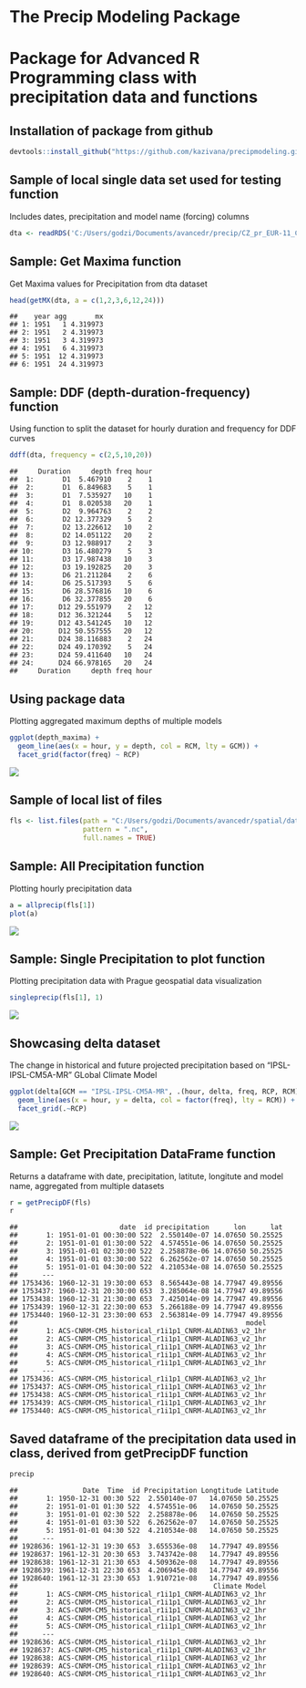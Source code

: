 The Precip Modeling Package
================

# Package for Advanced R Programming class with precipitation data and functions

## Installation of package from github

``` r
devtools::install_github("https://github.com/kazivana/precipmodeling.git")
```

## Sample of local single data set used for testing function

Includes dates, precipitation and model name (forcing) columns

``` r
dta <- readRDS('C:/Users/godzi/Documents/avancedr/precip/CZ_pr_EUR-11_CNRM-CERFACS-CNRM-CM5_historical_r1i1p1_CNRM-ALADIN63_v2_1hr.rds')
```

## Sample: Get Maxima function

Get Maxima values for Precipitation from dta dataset

``` r
head(getMX(dta, a = c(1,2,3,6,12,24)))
```

    ##    year agg       mx
    ## 1: 1951   1 4.319973
    ## 2: 1951   2 4.319973
    ## 3: 1951   3 4.319973
    ## 4: 1951   6 4.319973
    ## 5: 1951  12 4.319973
    ## 6: 1951  24 4.319973

## Sample: DDF (depth-duration-frequency) function

Using function to split the dataset for hourly duration and frequency
for DDF curves

``` r
ddff(dta, frequency = c(2,5,10,20))
```

    ##     Duration     depth freq hour
    ##  1:       D1  5.467910    2    1
    ##  2:       D1  6.849683    5    1
    ##  3:       D1  7.535927   10    1
    ##  4:       D1  8.020538   20    1
    ##  5:       D2  9.964763    2    2
    ##  6:       D2 12.377329    5    2
    ##  7:       D2 13.226612   10    2
    ##  8:       D2 14.051122   20    2
    ##  9:       D3 12.988917    2    3
    ## 10:       D3 16.480279    5    3
    ## 11:       D3 17.987438   10    3
    ## 12:       D3 19.192825   20    3
    ## 13:       D6 21.211284    2    6
    ## 14:       D6 25.517393    5    6
    ## 15:       D6 28.576816   10    6
    ## 16:       D6 32.377855   20    6
    ## 17:      D12 29.551979    2   12
    ## 18:      D12 36.321244    5   12
    ## 19:      D12 43.541245   10   12
    ## 20:      D12 50.557555   20   12
    ## 21:      D24 38.116883    2   24
    ## 22:      D24 49.170392    5   24
    ## 23:      D24 59.411640   10   24
    ## 24:      D24 66.978165   20   24
    ##     Duration     depth freq hour

## Using package data

Plotting aggregated maximum depths of multiple models

``` r
ggplot(depth_maxima) + 
  geom_line(aes(x = hour, y = depth, col = RCM, lty = GCM)) + 
  facet_grid(factor(freq) ~ RCP)
```

![](README_files/figure-gfm/unnamed-chunk-6-1.png)<!-- -->

## Sample of local list of files

``` r
fls <- list.files(path = "C:/Users/godzi/Documents/avancedr/spatial/data/raw_short",
                  pattern = ".nc",
                  full.names = TRUE)
```

## Sample: All Precipitation function

Plotting hourly precipitation data

``` r
a = allprecip(fls[1])
plot(a)
```

![](README_files/figure-gfm/unnamed-chunk-8-1.png)<!-- -->

## Sample: Single Precipitation to plot function

Plotting precipitation data with Prague geospatial data visualization

``` r
singleprecip(fls[1], 1)
```

![](README_files/figure-gfm/unnamed-chunk-9-1.png)<!-- -->

## Showcasing delta dataset

The change in historical and future projected precipitation based on
“IPSL-IPSL-CM5A-MR” GLobal Climate Model

``` r
ggplot(delta[GCM == "IPSL-IPSL-CM5A-MR", .(hour, delta, freq, RCP, RCM)]) +
  geom_line(aes(x = hour, y = delta, col = factor(freq), lty = RCM)) +
  facet_grid(.~RCP)
```

![](README_files/figure-gfm/unnamed-chunk-10-1.png)<!-- -->

## Sample: Get Precipitation DataFrame function

Returns a dataframe with date, precipitation, latitute, longitute and
model name, aggregated from multiple datasets

``` r
r = getPrecipDF(fls)
r
```

    ##                         date  id precipitation      lon      lat
    ##       1: 1951-01-01 00:30:00 522  2.550140e-07 14.07650 50.25525
    ##       2: 1951-01-01 01:30:00 522  4.574551e-06 14.07650 50.25525
    ##       3: 1951-01-01 02:30:00 522  2.258878e-06 14.07650 50.25525
    ##       4: 1951-01-01 03:30:00 522  6.262562e-07 14.07650 50.25525
    ##       5: 1951-01-01 04:30:00 522  4.210534e-08 14.07650 50.25525
    ##      ---                                                        
    ## 1753436: 1960-12-31 19:30:00 653  8.565443e-08 14.77947 49.89556
    ## 1753437: 1960-12-31 20:30:00 653  3.285064e-08 14.77947 49.89556
    ## 1753438: 1960-12-31 21:30:00 653  7.425014e-09 14.77947 49.89556
    ## 1753439: 1960-12-31 22:30:00 653  5.266188e-09 14.77947 49.89556
    ## 1753440: 1960-12-31 23:30:00 653  2.563814e-09 14.77947 49.89556
    ##                                                        model
    ##       1: ACS-CNRM-CM5_historical_r1i1p1_CNRM-ALADIN63_v2_1hr
    ##       2: ACS-CNRM-CM5_historical_r1i1p1_CNRM-ALADIN63_v2_1hr
    ##       3: ACS-CNRM-CM5_historical_r1i1p1_CNRM-ALADIN63_v2_1hr
    ##       4: ACS-CNRM-CM5_historical_r1i1p1_CNRM-ALADIN63_v2_1hr
    ##       5: ACS-CNRM-CM5_historical_r1i1p1_CNRM-ALADIN63_v2_1hr
    ##      ---                                                    
    ## 1753436: ACS-CNRM-CM5_historical_r1i1p1_CNRM-ALADIN63_v2_1hr
    ## 1753437: ACS-CNRM-CM5_historical_r1i1p1_CNRM-ALADIN63_v2_1hr
    ## 1753438: ACS-CNRM-CM5_historical_r1i1p1_CNRM-ALADIN63_v2_1hr
    ## 1753439: ACS-CNRM-CM5_historical_r1i1p1_CNRM-ALADIN63_v2_1hr
    ## 1753440: ACS-CNRM-CM5_historical_r1i1p1_CNRM-ALADIN63_v2_1hr

## Saved dataframe of the precipitation data used in class, derived from getPrecipDF function

``` r
precip
```

    ##                Date  Time  id Precipitation Longtitude Latitude
    ##       1: 1950-12-31 00:30 522  2.550140e-07   14.07650 50.25525
    ##       2: 1951-01-01 01:30 522  4.574551e-06   14.07650 50.25525
    ##       3: 1951-01-01 02:30 522  2.258878e-06   14.07650 50.25525
    ##       4: 1951-01-01 03:30 522  6.262562e-07   14.07650 50.25525
    ##       5: 1951-01-01 04:30 522  4.210534e-08   14.07650 50.25525
    ##      ---                                                       
    ## 1928636: 1961-12-31 19:30 653  3.655536e-08   14.77947 49.89556
    ## 1928637: 1961-12-31 20:30 653  3.743742e-08   14.77947 49.89556
    ## 1928638: 1961-12-31 21:30 653  4.509362e-08   14.77947 49.89556
    ## 1928639: 1961-12-31 22:30 653  4.206945e-08   14.77947 49.89556
    ## 1928640: 1961-12-31 23:30 653  1.910721e-08   14.77947 49.89556
    ##                                                Climate Model
    ##       1: ACS-CNRM-CM5_historical_r1i1p1_CNRM-ALADIN63_v2_1hr
    ##       2: ACS-CNRM-CM5_historical_r1i1p1_CNRM-ALADIN63_v2_1hr
    ##       3: ACS-CNRM-CM5_historical_r1i1p1_CNRM-ALADIN63_v2_1hr
    ##       4: ACS-CNRM-CM5_historical_r1i1p1_CNRM-ALADIN63_v2_1hr
    ##       5: ACS-CNRM-CM5_historical_r1i1p1_CNRM-ALADIN63_v2_1hr
    ##      ---                                                    
    ## 1928636: ACS-CNRM-CM5_historical_r1i1p1_CNRM-ALADIN63_v2_1hr
    ## 1928637: ACS-CNRM-CM5_historical_r1i1p1_CNRM-ALADIN63_v2_1hr
    ## 1928638: ACS-CNRM-CM5_historical_r1i1p1_CNRM-ALADIN63_v2_1hr
    ## 1928639: ACS-CNRM-CM5_historical_r1i1p1_CNRM-ALADIN63_v2_1hr
    ## 1928640: ACS-CNRM-CM5_historical_r1i1p1_CNRM-ALADIN63_v2_1hr
